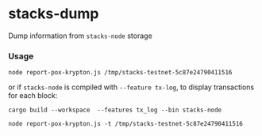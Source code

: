 # stacks-dump

Dump information from `stacks-node` storage

### Usage
```
node report-pox-krypton.js /tmp/stacks-testnet-5c87e24790411516
```

or if `stacks-node` is compiled with `--feature tx-log`, to display transactions for each block:
```
cargo build --workspace  --features tx_log --bin stacks-node

node report-pox-krypton.js -t /tmp/stacks-testnet-5c87e24790411516
```
